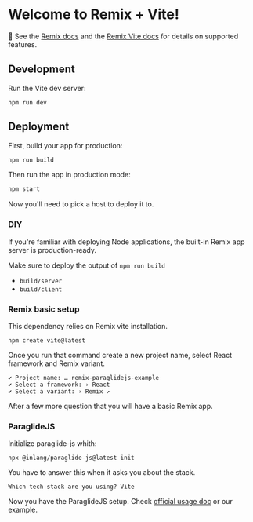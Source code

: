 # Welcome to Remix + Vite!

📖 See the [Remix docs](https://remix.run/docs) and the [Remix Vite docs](https://remix.run/docs/en/main/future/vite) for details on supported features.

## Development

Run the Vite dev server:

```shellscript
npm run dev
```

## Deployment

First, build your app for production:

```sh
npm run build
```

Then run the app in production mode:

```sh
npm start
```

Now you'll need to pick a host to deploy it to.

### DIY

If you're familiar with deploying Node applications, the built-in Remix app server is production-ready.

Make sure to deploy the output of `npm run build`

- `build/server`
- `build/client`




### Remix basic setup

This dependency relies on Remix vite installation.

```
npm create vite@latest
```

Once you run that command create a new project name, select React framework and Remix variant.

```
✔ Project name: … remix-paraglidejs-example
✔ Select a framework: › React
✔ Select a variant: › Remix ↗
```

After a few more question that you will have a basic Remix app.

### ParaglideJS

Initialize paraglide-js whith:

```
npx @inlang/paraglide-js@latest init
```

You have to answer this when it asks you about the stack.

```
Which tech stack are you using? Vite
```

Now you have the ParaglideJS setup. Check [official usage doc](https://inlang.com/m/gerre34r/library-inlang-paraglideJs#usage) or our example.

